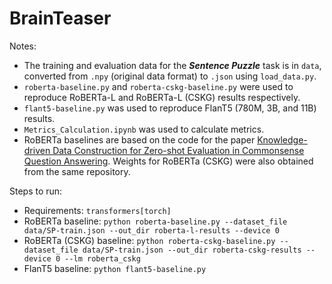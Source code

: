 # BrainTeaser

Notes:
- The training and evaluation data for the ***Sentence Puzzle*** task is in `data`, converted from `.npy` (original data format) to `.json` using `load_data.py`.
- `roberta-baseline.py` and `roberta-cskg-baseline.py` were used to reproduce RoBERTa-L and RoBERTa-L (CSKG) results respectively.
- `flant5-baseline.py` was used to reproduce FlanT5 (780M, 3B, and 11B) results.
- `Metrics_Calculation.ipynb` was used to calculate metrics.
- RoBERTa baselines are based on the code for the paper [Knowledge-driven Data Construction for Zero-shot Evaluation in Commonsense Question Answering](https://github.com/Mayer123/HyKAS-CSKG/tree/main). Weights for RoBERTa (CSKG) were also obtained from the same repository.

Steps to run:
- Requirements: `transformers[torch]`
- RoBERTa baseline: `python roberta-baseline.py --dataset_file data/SP-train.json --out_dir roberta-l-results --device 0`
- RoBERTa (CSKG) baseline: `python roberta-cskg-baseline.py --dataset_file data/SP-train.json --out_dir roberta-cskg-results --device 0 --lm roberta_cskg`
- FlanT5 baseline: `python flant5-baseline.py`